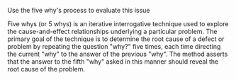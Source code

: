 Use the five why's process to evaluate this issue

Five whys (or 5 whys) is an iterative interrogative technique used to explore the cause-and-effect relationships underlying a particular problem. The primary goal of the technique is to determine the root cause of a defect or problem by repeating the question "why?" five times, each time directing the current "why" to the answer of the previous "why". The method asserts that the answer to the fifth "why" asked in this manner should reveal the root cause of the problem.
